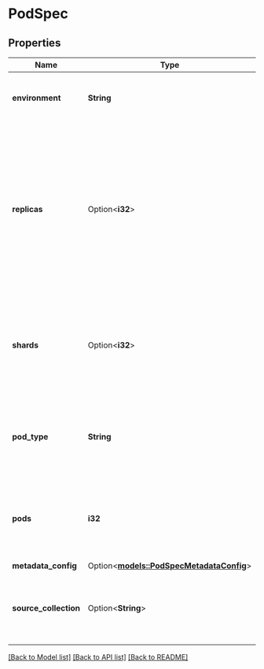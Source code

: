 # PodSpec

## Properties

Name | Type | Description | Notes
------------ | ------------- | ------------- | -------------
**environment** | **String** | The environment where the index is hosted. | 
**replicas** | Option<**i32**> | The number of replicas. Replicas duplicate your index. They provide higher availability and throughput. Replicas can be scaled up or down as your needs change. | [optional][default to 1]
**shards** | Option<**i32**> | The number of shards. Shards split your data across multiple pods so you can fit more data into an index. | [optional][default to 1]
**pod_type** | **String** | The type of pod to use. One of `s1`, `p1`, or `p2` appended with `.` and one of `x1`, `x2`, `x4`, or `x8`. | [default to p1.x1]
**pods** | **i32** | The number of pods to be used in the index. This should be equal to `shards` x `replicas`.' | [default to 1]
**metadata_config** | Option<[**models::PodSpecMetadataConfig**](PodSpec_metadata_config.md)> |  | [optional]
**source_collection** | Option<**String**> | The name of the collection to be used as the source for the index. | [optional]

[[Back to Model list]](../README.md#documentation-for-models) [[Back to API list]](../README.md#documentation-for-api-endpoints) [[Back to README]](../README.md)


